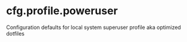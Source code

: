 cfg.profile.poweruser
=====================

Configuration defaults for local system superuser profile aka optimized dotfiles